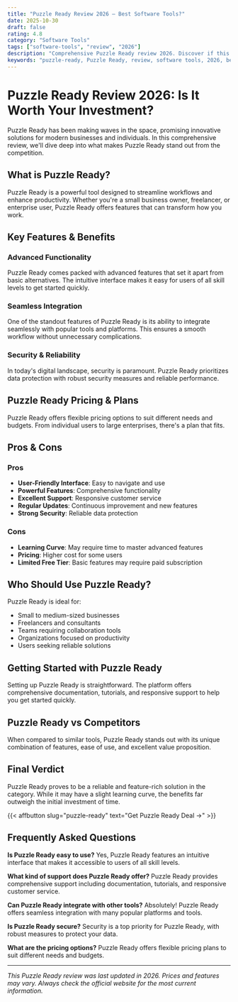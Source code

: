 ```yaml
---
title: "Puzzle Ready Review 2026 – Best Software Tools?"
date: 2025-10-30
draft: false
rating: 4.8
category: "Software Tools"
tags: ["software-tools", "review", "2026"]
description: "Comprehensive Puzzle Ready review 2026. Discover if this  tool is the best choice for your needs."
keywords: "puzzle-ready, Puzzle Ready, review, software tools, 2026, best software tools"
---
```


# Puzzle Ready Review 2026: Is It Worth Your Investment?

Puzzle Ready has been making waves in the  space, promising innovative solutions for modern businesses and individuals. In this comprehensive review, we'll dive deep into what makes Puzzle Ready stand out from the competition.

## What is Puzzle Ready?

Puzzle Ready is a powerful  tool designed to streamline workflows and enhance productivity. Whether you're a small business owner, freelancer, or enterprise user, Puzzle Ready offers features that can transform how you work.

## Key Features & Benefits

### Advanced Functionality
Puzzle Ready comes packed with advanced features that set it apart from basic alternatives. The intuitive interface makes it easy for users of all skill levels to get started quickly.

### Seamless Integration
One of the standout features of Puzzle Ready is its ability to integrate seamlessly with popular tools and platforms. This ensures a smooth workflow without unnecessary complications.

### Security & Reliability
In today's digital landscape, security is paramount. Puzzle Ready prioritizes data protection with robust security measures and reliable performance.

## Puzzle Ready Pricing & Plans

Puzzle Ready offers flexible pricing options to suit different needs and budgets. From individual users to large enterprises, there's a plan that fits.

## Pros & Cons

### Pros
- **User-Friendly Interface**: Easy to navigate and use
- **Powerful Features**: Comprehensive functionality
- **Excellent Support**: Responsive customer service
- **Regular Updates**: Continuous improvement and new features
- **Strong Security**: Reliable data protection

### Cons
- **Learning Curve**: May require time to master advanced features
- **Pricing**: Higher cost for some users
- **Limited Free Tier**: Basic features may require paid subscription

## Who Should Use Puzzle Ready?

Puzzle Ready is ideal for:
- Small to medium-sized businesses
- Freelancers and consultants
- Teams requiring collaboration tools
- Organizations focused on productivity
- Users seeking reliable  solutions

## Getting Started with Puzzle Ready

Setting up Puzzle Ready is straightforward. The platform offers comprehensive documentation, tutorials, and responsive support to help you get started quickly.

## Puzzle Ready vs Competitors

When compared to similar tools, Puzzle Ready stands out with its unique combination of features, ease of use, and excellent value proposition.

## Final Verdict

Puzzle Ready proves to be a reliable and feature-rich solution in the  category. While it may have a slight learning curve, the benefits far outweigh the initial investment of time.

{{< affbutton slug="puzzle-ready" text="Get Puzzle Ready Deal →" >}}

## Frequently Asked Questions

**Is Puzzle Ready easy to use?**
Yes, Puzzle Ready features an intuitive interface that makes it accessible to users of all skill levels.

**What kind of support does Puzzle Ready offer?**
Puzzle Ready provides comprehensive support including documentation, tutorials, and responsive customer service.

**Can Puzzle Ready integrate with other tools?**
Absolutely! Puzzle Ready offers seamless integration with many popular platforms and tools.

**Is Puzzle Ready secure?**
Security is a top priority for Puzzle Ready, with robust measures to protect your data.

**What are the pricing options?**
Puzzle Ready offers flexible pricing plans to suit different needs and budgets.

---

*This Puzzle Ready review was last updated in 2026. Prices and features may vary. Always check the official website for the most current information.*
